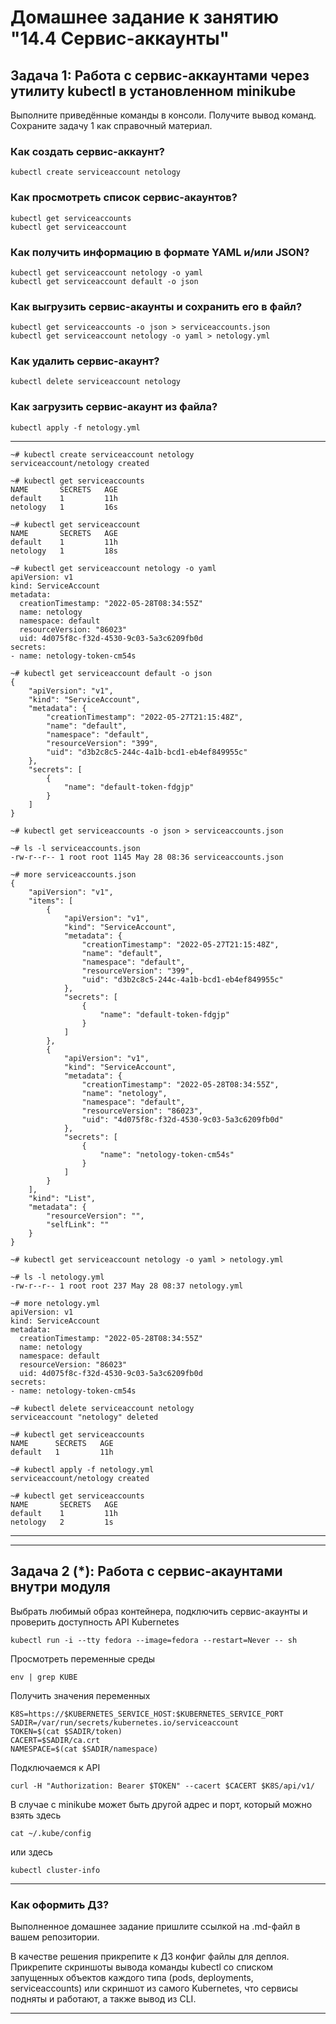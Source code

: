 # Домашнее задание к занятию "14.4 Сервис-аккаунты"

## Задача 1: Работа с сервис-аккаунтами через утилиту kubectl в установленном minikube

Выполните приведённые команды в консоли. Получите вывод команд. Сохраните
задачу 1 как справочный материал.

### Как создать сервис-аккаунт?

```
kubectl create serviceaccount netology
```

### Как просмотреть список сервис-акаунтов?

```
kubectl get serviceaccounts
kubectl get serviceaccount
```

### Как получить информацию в формате YAML и/или JSON?

```
kubectl get serviceaccount netology -o yaml
kubectl get serviceaccount default -o json
```

### Как выгрузить сервис-акаунты и сохранить его в файл?

```
kubectl get serviceaccounts -o json > serviceaccounts.json
kubectl get serviceaccount netology -o yaml > netology.yml
```

### Как удалить сервис-акаунт?

```
kubectl delete serviceaccount netology
```

### Как загрузить сервис-акаунт из файла?

```
kubectl apply -f netology.yml
```
---

```
~# kubectl create serviceaccount netology
serviceaccount/netology created
```
```
~# kubectl get serviceaccounts
NAME       SECRETS   AGE
default    1         11h
netology   1         16s

~# kubectl get serviceaccount
NAME       SECRETS   AGE
default    1         11h
netology   1         18s
```
```
~# kubectl get serviceaccount netology -o yaml 
apiVersion: v1
kind: ServiceAccount
metadata:
  creationTimestamp: "2022-05-28T08:34:55Z"
  name: netology
  namespace: default
  resourceVersion: "86023"
  uid: 4d075f8c-f32d-4530-9c03-5a3c6209fb0d
secrets:
- name: netology-token-cm54s

~# kubectl get serviceaccount default -o json
{
    "apiVersion": "v1",
    "kind": "ServiceAccount",
    "metadata": {
        "creationTimestamp": "2022-05-27T21:15:48Z",
        "name": "default",
        "namespace": "default",
        "resourceVersion": "399",
        "uid": "d3b2c8c5-244c-4a1b-bcd1-eb4ef849955c"
    },
    "secrets": [
        {
            "name": "default-token-fdgjp"
        }
    ]
}
```
```
~# kubectl get serviceaccounts -o json > serviceaccounts.json

~# ls -l serviceaccounts.json 
-rw-r--r-- 1 root root 1145 May 28 08:36 serviceaccounts.json

~# more serviceaccounts.json 
{
    "apiVersion": "v1",
    "items": [
        {
            "apiVersion": "v1",
            "kind": "ServiceAccount",
            "metadata": {
                "creationTimestamp": "2022-05-27T21:15:48Z",
                "name": "default",
                "namespace": "default",
                "resourceVersion": "399",
                "uid": "d3b2c8c5-244c-4a1b-bcd1-eb4ef849955c"
            },
            "secrets": [
                {
                    "name": "default-token-fdgjp"
                }
            ]
        },
        {
            "apiVersion": "v1",
            "kind": "ServiceAccount",
            "metadata": {
                "creationTimestamp": "2022-05-28T08:34:55Z",
                "name": "netology",
                "namespace": "default",
                "resourceVersion": "86023",
                "uid": "4d075f8c-f32d-4530-9c03-5a3c6209fb0d"
            },
            "secrets": [
                {
                    "name": "netology-token-cm54s"
                }
            ]
        }
    ],
    "kind": "List",
    "metadata": {
        "resourceVersion": "",
        "selfLink": ""
    }
}
```
```
~# kubectl get serviceaccount netology -o yaml > netology.yml

~# ls -l netology.yml 
-rw-r--r-- 1 root root 237 May 28 08:37 netology.yml

~# more netology.yml 
apiVersion: v1
kind: ServiceAccount
metadata:
  creationTimestamp: "2022-05-28T08:34:55Z"
  name: netology
  namespace: default
  resourceVersion: "86023"
  uid: 4d075f8c-f32d-4530-9c03-5a3c6209fb0d
secrets:
- name: netology-token-cm54s
```
```
~# kubectl delete serviceaccount netology
serviceaccount "netology" deleted
```
```
~# kubectl get serviceaccounts 
NAME      SECRETS   AGE
default   1         11h

~# kubectl apply -f netology.yml
serviceaccount/netology created

~# kubectl get serviceaccounts 
NAME       SECRETS   AGE
default    1         11h
netology   2         1s
```

---
---
## Задача 2 (*): Работа с сервис-акаунтами внутри модуля

Выбрать любимый образ контейнера, подключить сервис-акаунты и проверить
доступность API Kubernetes

```
kubectl run -i --tty fedora --image=fedora --restart=Never -- sh
```

Просмотреть переменные среды

```
env | grep KUBE
```

Получить значения переменных

```
K8S=https://$KUBERNETES_SERVICE_HOST:$KUBERNETES_SERVICE_PORT
SADIR=/var/run/secrets/kubernetes.io/serviceaccount
TOKEN=$(cat $SADIR/token)
CACERT=$SADIR/ca.crt
NAMESPACE=$(cat $SADIR/namespace)
```

Подключаемся к API

```
curl -H "Authorization: Bearer $TOKEN" --cacert $CACERT $K8S/api/v1/
```

В случае с minikube может быть другой адрес и порт, который можно взять здесь

```
cat ~/.kube/config
```

или здесь

```
kubectl cluster-info
```

---

### Как оформить ДЗ?

Выполненное домашнее задание пришлите ссылкой на .md-файл в вашем репозитории.

В качестве решения прикрепите к ДЗ конфиг файлы для деплоя. Прикрепите скриншоты вывода команды kubectl со списком запущенных объектов каждого типа (pods, deployments, serviceaccounts) или скриншот из самого Kubernetes, что сервисы подняты и работают, а также вывод из CLI.

---
